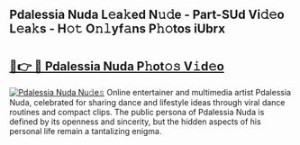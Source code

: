 ## Pdalessia Nuda L𝚎a𝚔ed N𝚞𝚍e - Part-SUd Vi𝚍𝚎o L𝚎a𝚔s - H𝚘𝚝 O𝚗𝚕yf𝚊ns P𝚑𝚘tos iUbrx

# <h2><a href="http://kf7yva.oniu.top/?m=Pdalessia+Nuda">🔗👉 🔴 Pdalessia Nuda P𝚑ot𝚘𝚜 V𝚒d𝚎o</a></h2>

[![Pdalessia Nuda Nu𝚍e𝚜](https://i.imgur.com/0qMVB7G.gif)](http://kf7yva.oniu.top/?m=Pdalessia+Nuda)
Online entertainer and multimedia artist Pdalessia Nuda, celebrated for sharing dance and lifestyle ideas through viral dance routines and compact clips. The public persona of Pdalessia Nuda is defined by its openness and sincerity, but the hidden aspects of his personal life remain a tantalizing enigma.  

